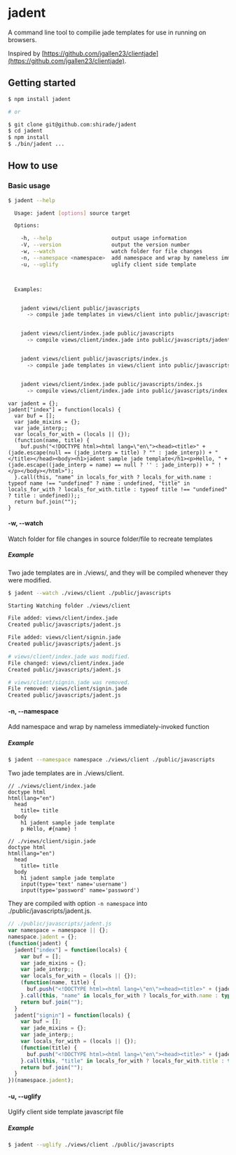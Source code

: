 # jadent
A command line tool to compilie jade templates for use in running on browsers.

Inspired by [https://github.com/jgallen23/clientjade](https://github.com/jgallen23/clientjade).

## Getting started
```bash
$ npm install jadent

# or

$ git clone git@github.com:shirade/jadent
$ cd jadent
$ npm install
$ ./bin/jadent ...
```

## How to use
### Basic usage

```bash
$ jadent --help

  Usage: jadent [options] source target

  Options:

    -h, --help                   output usage information
    -V, --version                output the version number
    -w, --watch                  watch folder for file changes
    -n, --namespace <namespace>  add namespace and wrap by nameless immediately-invoked function
    -u, --uglify                 uglify client side template



  Examples:


    jadent views/client public/javascripts
      -> compile jade templates in views/client into public/javascripts/jadent.js


    jadent views/client/index.jade public/javascripts
      -> compile views/client/index.jade into public/javascripts/jadent.js


    jadent views/client public/javascripts/index.js
      -> compile jade templates in views/client into public/javascripts/index.js


    jadent views/client/index.jade public/javascripts/index.js
      -> compile views/client/index.jade into public/javascripts/index.js
```

```jacascript
var jadent = {};
jadent["index"] = function(locals) {
  var buf = [];
  var jade_mixins = {};
  var jade_interp;;
  var locals_for_with = (locals || {});
  (function(name, title) {
    buf.push("<!DOCTYPE html><html lang=\"en\"><head><title>" + (jade.escape(null == (jade_interp = title) ? "" : jade_interp)) + "</title></head><body><h1>jadent sample jade template</h1><p>Hello, " + (jade.escape((jade_interp = name) == null ? '' : jade_interp)) + " !</p></body></html>");
  }.call(this, "name" in locals_for_with ? locals_for_with.name : typeof name !== "undefined" ? name : undefined, "title" in locals_for_with ? locals_for_with.title : typeof title !== "undefined" ? title : undefined));;
  return buf.join("");
}
```

#### -w, --watch
Watch folder for file changes in source folder/file to recreate templates

##### Example
Two jade templates are in ./views/, and they will be compiled whenever they were modified.

```bash
$ jadent --watch ./views/client ./public/javascripts

Starting Watching folder ./views/client

File added: views/client/index.jade
Created public/javascripts/jadent.js

File added: views/client/signin.jade
Created public/javascripts/jadent.js

# views/client/index.jade was modified.
File changed: views/client/index.jade
Created public/javascripts/jadent.js

# views/client/signin.jade was removed.
File removed: views/client/signin.jade
Created public/javascripts/jadent.js
```

#### -n, --namespace <namespace>
Add namespace and wrap by nameless immediately-invoked function

##### Example
```bash
$ jadent --namespace namespace ./views/client ./public/javascripts
```

Two jade templates are in ./views/client.

```jade
// ./views/client/index.jade
doctype html
html(lang="en")
  head
    title= title
  body
    h1 jadent sample jade template
    p Hello, #{name} !
```

```jade
// ./views/client/sigin.jade
doctype html
html(lang="en")
  head
    title= title
  body
    h1 jadent sample jade template
    input(type='text' name='username')
    input(type='password' name='password')
```

They are compiled with option `-n namespace` into ./public/javascripts/jadent.js.

```javascript
// ./public/javascripts/jadent.js
var namespace = namespace || {};
namespace.jadent = {};
(function(jadent) {
  jadent["index"] = function(locals) {
    var buf = [];
    var jade_mixins = {};
    var jade_interp;;
    var locals_for_with = (locals || {});
    (function(name, title) {
      buf.push("<!DOCTYPE html><html lang=\"en\"><head><title>" + (jade.escape(null == (jade_interp = title) ? "" : jade_interp)) + "</title></head><body><h1>jadent sample jade template</h1><p>Hello, " + (jade.escape((jade_interp = name) == null ? '' : jade_interp)) + " !</p></body></html>");
    }.call(this, "name" in locals_for_with ? locals_for_with.name : typeof name !== "undefined" ? name : undefined, "title" in locals_for_with ? locals_for_with.title : typeof title !== "undefined" ? title : undefined));;
    return buf.join("");
  }
  jadent["signin"] = function(locals) {
    var buf = [];
    var jade_mixins = {};
    var jade_interp;;
    var locals_for_with = (locals || {});
    (function(title) {
      buf.push("<!DOCTYPE html><html lang=\"en\"><head><title>" + (jade.escape(null == (jade_interp = title) ? "" : jade_interp)) + "</title></head><body><h1>jadent sample jade template</h1><input type=\"text\" name=\"username\"><input type=\"password\" name=\"password\"></body></html>");
    }.call(this, "title" in locals_for_with ? locals_for_with.title : typeof title !== "undefined" ? title : undefined));;
    return buf.join("");
  }
})(namespace.jadent);
```

#### -u, --uglify
Uglify client side template javascript file

##### Example
```bash
$ jadent --uglify ./views/client ./public/javascripts
```
